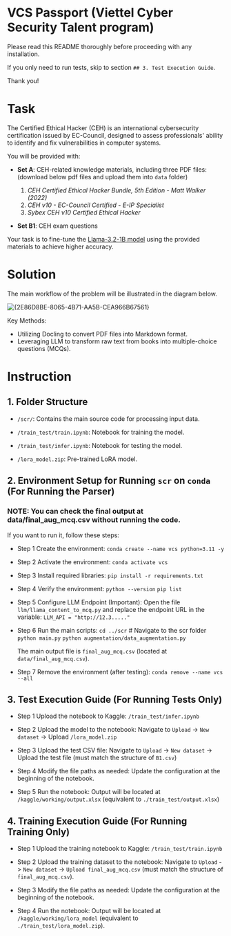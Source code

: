 # VCS Passport (Viettel Cyber Security Talent program)

Please read this README thoroughly before proceeding with any installation.

If you only need to run tests, skip to section `## 3. Test Execution Guide`.

Thank you!

# Task

The Certified Ethical Hacker (CEH) is an international cybersecurity certification issued by EC-Council, designed to assess professionals' ability to identify and fix vulnerabilities in computer systems.

You will be provided with:

- **Set A**: CEH-related knowledge materials, including three PDF files: (download below pdf files and upload them into `data` folder)
  1. *CEH Certified Ethical Hacker Bundle, 5th Edition - Matt Walker (2022)*  
  2. *CEH v10 - EC-Council Certified - E-IP Specialist*  
  3. *Sybex CEH v10 Certified Ethical Hacker*  

- **Set B1**: CEH exam questions  

Your task is to fine-tune the [Llama-3.2-1B model](https://huggingface.co/meta-llama/Llama-3.2-1B) using the provided materials to achieve higher accuracy.

# Solution
The main workflow of the problem will be illustrated in the diagram below.

![{2E86D8BE-8065-4B71-AA5B-CEA966B67561}](https://github.com/user-attachments/assets/264b6361-944f-40dd-a553-9066c73d4629)


Key Methods:

- Utilizing Docling to convert PDF files into Markdown format.
- Leveraging LLM to transform raw text from books into multiple-choice questions (MCQs).

# Instruction

## 1. Folder Structure

 + `/scr/`: Contains the main source code for processing input data.

 + `/train_test/train.ipynb`: Notebook for training the model.

 + `/train_test/infer.ipynb`: Notebook for testing the model.

 + `/lora_model.zip`: Pre-trained LoRA model.


## 2. Environment Setup for Running `scr` on `conda` (For Running the Parser)

### NOTE: You can check the final output at data/final_aug_mcq.csv without running the code.

If you want to run it, follow these steps:

 + Step 1 Create the environment: 
	`conda create --name vcs python=3.11 -y`

 + Step 2 Activate the environment: 
	`conda activate vcs`

 + Step 3 Install required libraries:
	`pip install -r requirements.txt`

 + Step 4 Verify the environment: 
	`python --version`
	`pip list`

 + Step 5 Configure LLM Endpoint (Important):
	Open the file `llm/llama_content_to_mcq.py` and replace the endpoint URL in the variable:
	`LLM_API = "http://12.3....."`
	
 + Step 6 Run the main scripts:
	`cd ../scr` # Navigate to the scr folder
	`python main.py`
	`python augmentation/data_augmentation.py`
	
	The main output file is `final_aug_mcq.csv` (located at `data/final_aug_mcq.csv`).

 + Step 7 Remove the environment (after testing):
	`conda remove --name vcs --all`

## 3. Test Execution Guide (For Running Tests Only)

 + Step 1 Upload the notebook to Kaggle:
	`/train_test/infer.ipynb`

 + Step 2 Upload the model to the notebook:
	Navigate to `Upload` -> `New dataset` -> Upload  `/lora_model.zip` 

 + Step 3 Upload the test CSV file:
	Navigate to `Upload` -> `New dataset` -> Upload the test file (must match the structure of `B1.csv`)

 + Step 4 Modify the file paths as needed:
	Update the configuration at the beginning of the notebook.

 + Step 5 Run the notebook:
	Output will be located at `/kaggle/working/output.xlsx` (equivalent to `./train_test/output.xlsx`)


## 4. Training Execution Guide (For Running Training Only)

 + Step 1 Upload the training notebook to Kaggle:
	`/train_test/train.ipynb`

 + Step 2 Upload the training dataset to the notebook:
	Navigate to `Upload` -> `New dataset` -> `Upload final_aug_mcq.csv` (must match the structure of `final_aug_mcq.csv`).

 + Step 3 Modify the file paths as needed:
	Update the configuration at the beginning of the notebook.

 + Step 4 Run the notebook:
	Output will be located at `/kaggle/working/lora_model` (equivalent to `./train_test/lora_model.zip`).




















